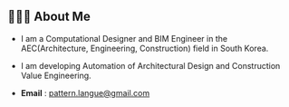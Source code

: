 ## 🧑🏻‍💻 About Me

- I am a Computational Designer and BIM Engineer in the AEC(Architecture, Engineering, Construction) field in South Korea.
- I am developing Automation of Architectural Design and Construction Value Engineering.

- **Email** : pattern.langue@gmail.com
